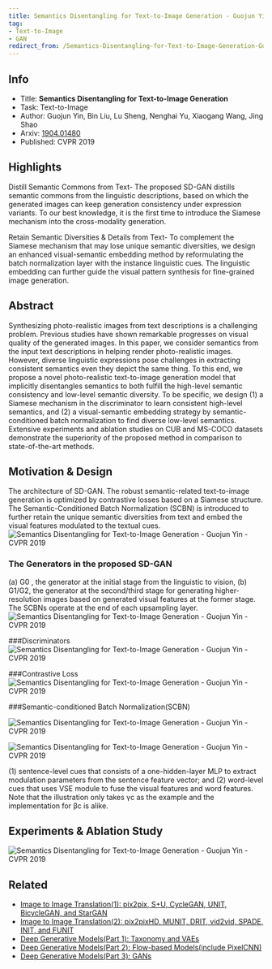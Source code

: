 ```yaml
---
title: Semantics Disentangling for Text-to-Image Generation - Guojun Yin - CVPR 2019
tag:
- Text-to-Image
- GAN
redirect_from: /Semantics-Disentangling-for-Text-to-Image-Generation-Guojun-Yin-CVPR-2019.html
---
```




## Info
- Title: **Semantics Disentangling for Text-to-Image Generation**
- Task: Text-to-Image
- Author: Guojun Yin, Bin Liu, Lu Sheng, Nenghai Yu, Xiaogang Wang, Jing Shao
- Arxiv: [1904.01480](https://arxiv.org/abs/1904.01480)
- Published: CVPR 2019

## Highlights

Distill Semantic Commons from Text- The proposed SD-GAN distills semantic commons from the linguistic descriptions, based on which the generated images can keep generation consistency under expression variants. To our best knowledge, it is the first time to introduce the Siamese mechanism into the cross-modality generation.

Retain Semantic Diversities & Details from Text- To complement the Siamese mechanism that may lose unique semantic diversities, we design an enhanced visual-semantic embedding method by reformulating the batch normalization layer with the instance linguistic cues. The linguistic embedding can further guide the visual pattern synthesis for fine-grained image generation.

## Abstract

Synthesizing photo-realistic images from text descriptions is a challenging problem. Previous studies have shown remarkable progresses on visual quality of the generated images. In this paper, we consider semantics from the input text descriptions in helping render photo-realistic images. However, diverse linguistic expressions pose challenges in extracting consistent semantics even they depict the same thing. To this end, we propose a novel photo-realistic text-to-image generation model that implicitly disentangles semantics to both fulfill the high-level semantic consistency and low-level semantic diversity. To be specific, we design (1) a Siamese mechanism in the discriminator to learn consistent high-level semantics, and (2) a visual-semantic embedding strategy by semantic-conditioned batch normalization to find diverse low-level semantics. Extensive experiments and ablation studies on CUB and MS-COCO datasets demonstrate the superiority of the proposed method in comparison to state-of-the-art methods.

## Motivation & Design

The architecture of SD-GAN. The robust semantic-related text-to-image generation is optimized by contrastive losses based on a Siamese structure. The Semantic-Conditioned Batch Normalization (SCBN) is introduced to further retain the unique semantic diversities from text and embed the visual features modulated to the textual cues.
![Semantics Disentangling for Text-to-Image Generation - Guojun Yin - CVPR 2019](https://i.imgur.com/LQsmfRb.png)

<script async src="https://pagead2.googlesyndication.com/pagead/js/adsbygoogle.js"></script>
<ins class="adsbygoogle"
     style="display:block; text-align:center;"
     data-ad-layout="in-article"
     data-ad-format="fluid"
     data-ad-client="ca-pub-4466575858054752"
     data-ad-slot="8787986126"></ins>
<script>
     (adsbygoogle = window.adsbygoogle || []).push({});
</script>
### The Generators in the proposed SD-GAN

(a) G0 , the generator at the initial stage from the linguistic to vision, (b) G1/G2, the generator at the second/third stage for generating higher-resolution images based on generated visual features
at the former stage. The SCBNs operate at the end of each upsampling layer.
![Semantics Disentangling for Text-to-Image Generation - Guojun Yin - CVPR 2019](https://i.imgur.com/kQHvjG4.png)

###Discriminators
![Semantics Disentangling for Text-to-Image Generation - Guojun Yin - CVPR 2019](https://i.imgur.com/sNZ2Ks1.png)

###Contrastive Loss
![Semantics Disentangling for Text-to-Image Generation - Guojun Yin - CVPR 2019](https://i.imgur.com/LDP8jZV.png)

###Semantic-conditioned Batch Normalization(SCBN)

![Semantics Disentangling for Text-to-Image Generation - Guojun Yin - CVPR 2019](https://i.imgur.com/K7dIOID.png)

![Semantics Disentangling for Text-to-Image Generation - Guojun Yin - CVPR 2019](https://i.imgur.com/TvAFcm8.png)

<script async src="https://pagead2.googlesyndication.com/pagead/js/adsbygoogle.js"></script>
<ins class="adsbygoogle"
     style="display:block; text-align:center;"
     data-ad-layout="in-article"
     data-ad-format="fluid"
     data-ad-client="ca-pub-4466575858054752"
     data-ad-slot="8787986126"></ins>
<script>
     (adsbygoogle = window.adsbygoogle || []).push({});
</script>

(1) sentence-level cues that consists of a one-hidden-layer MLP to extract modulation parameters from the sentence feature vector; and (2) word-level cues that uses VSE module to fuse the visual
features and word features. Note that the illustration only takes γc as the example and the implementation for βc is alike.

## Experiments & Ablation Study
![Semantics Disentangling for Text-to-Image Generation - Guojun Yin - CVPR 2019](https://i.imgur.com/vmbaAXP.png)

## Related
- [Image to Image Translation(1): pix2pix, S+U, CycleGAN, UNIT, BicycleGAN, and StarGAN](https://arxivnote.ddlee.cn/Image-to-image-Translation-pix2pix-CycleGAN-UNIT-BicycleGAN-StarGAN.html)
- [Image to Image Translation(2): pix2pixHD, MUNIT, DRIT, vid2vid, SPADE, INIT, and FUNIT](https://arxivnote.ddlee.cn/Image-to-image-Translation-pix2pixHD-MUNIT-DRIT-vid2vid-SPADE-INIT-FUNIT.html)
- [Deep Generative Models(Part 1): Taxonomy and VAEs](https://arxivnote.ddlee.cn/Deep-Generative-Models-Taxonomy-VAE.html)
- [Deep Generative Models(Part 2): Flow-based Models(include PixelCNN)](https://arxivnote.ddlee.cn/Deep-Generative-Models-Flow-based-Models-PixelCNN.html)
- [Deep Generative Models(Part 3): GANs](https://arxivnote.ddlee.cn/Deep-Generative-Models-GAN-WGAN-SAGAN-StyleGAN-BigGAN.html)
